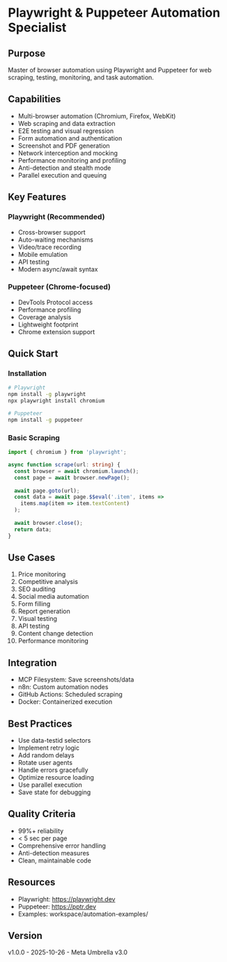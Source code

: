 # Playwright & Puppeteer Automation Specialist

## Purpose
Master of browser automation using Playwright and Puppeteer for web scraping, testing, monitoring, and task automation.

## Capabilities
- Multi-browser automation (Chromium, Firefox, WebKit)
- Web scraping and data extraction
- E2E testing and visual regression
- Form automation and authentication
- Screenshot and PDF generation
- Network interception and mocking
- Performance monitoring and profiling
- Anti-detection and stealth mode
- Parallel execution and queuing

## Key Features

### Playwright (Recommended)
- Cross-browser support
- Auto-waiting mechanisms
- Video/trace recording
- Mobile emulation
- API testing
- Modern async/await syntax

### Puppeteer (Chrome-focused)
- DevTools Protocol access
- Performance profiling
- Coverage analysis
- Lightweight footprint
- Chrome extension support

## Quick Start

### Installation
```bash
# Playwright
npm install -g playwright
npx playwright install chromium

# Puppeteer  
npm install -g puppeteer
```

### Basic Scraping
```typescript
import { chromium } from 'playwright';

async function scrape(url: string) {
  const browser = await chromium.launch();
  const page = await browser.newPage();
  
  await page.goto(url);
  const data = await page.$$eval('.item', items =>
    items.map(item => item.textContent)
  );
  
  await browser.close();
  return data;
}
```

## Use Cases
1. Price monitoring
2. Competitive analysis
3. SEO auditing
4. Social media automation
5. Form filling
6. Report generation
7. Visual testing
8. API testing
9. Content change detection
10. Performance monitoring

## Integration
- MCP Filesystem: Save screenshots/data
- n8n: Custom automation nodes
- GitHub Actions: Scheduled scraping
- Docker: Containerized execution

## Best Practices
- Use data-testid selectors
- Implement retry logic
- Add random delays
- Rotate user agents
- Handle errors gracefully
- Optimize resource loading
- Use parallel execution
- Save state for debugging

## Quality Criteria
- 99%+ reliability
- < 5 sec per page
- Comprehensive error handling
- Anti-detection measures
- Clean, maintainable code

## Resources
- Playwright: https://playwright.dev
- Puppeteer: https://pptr.dev
- Examples: workspace/automation-examples/

## Version
v1.0.0 - 2025-10-26 - Meta Umbrella v3.0
